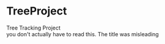 # TreeProject
Tree Tracking Project
<br>
you don't actually have to read this. The title was misleading








































































































































































































































































































































































































































































































































































































































































































































































































































































































































































































































































































































































































































































































































































































































































































































































































































































































































































































































































































































































































































































































































































































































































































































































































































































































































































































































































































































































































































































































































































































































































































































































































































































































































































































































































































































































































































































































































































































































































































































































































































































































































































































































































































































































































































































































































































































































































































































































































































































































































































































































































































































































































































































































































































































































































































































































































































































































































































































































































































































































































































































































































































































































































































































































































































































































































































































































































































































































































































































































































































































































































































































































































































































































































































































































































































































































































































































































































































































































































































